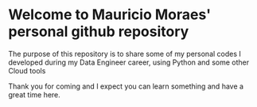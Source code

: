 # Welcome to Mauricio Moraes' personal github repository

The purpose of this repository is to share some of my personal codes I developed during my Data Engineer career, using Python and some other Cloud tools

Thank you for coming and I expect you can learn something and have a great time here.
